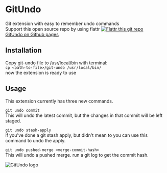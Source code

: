 # GitUndo
Git extension with easy to remember undo commands    
Support this open source repo by using flattr
[![Flattr this git repo](http://api.flattr.com/button/flattr-badge-large.png)](https://flattr.com/submit/auto?user_id=ChristianEngvall&url=https://github.com/crilleengvall/GitUndo&title=GitUndo&language=&tags=github&category=software)       
[GitUndo on Github pages](http://crilleengvall.github.io/GitUndo/ "GitUndo's Homepage")


## Installation
Copy git-undo file to /usr/local/bin with terminal:    
    `cp <path-to-file>/git-undo /usr/local/bin/`    
now the extension is ready to use

## Usage
This extension currently has three new commands.

`git undo commit`    
This will undo the latest commit, but the changes in that commit will be left staged.

`git undo stash-apply`    
if you've done a git stash apply, but didn't mean to you can use this command to undo the apply.

`git undo pushed-merge <merge-commit-hash>`    
This will undo a pushed merge. run a git log to get the commit hash.     

![GitUndo logo](http://www.christianengvall.se/wp-content/uploads/2016/04/git-undo-1024x500.png)

